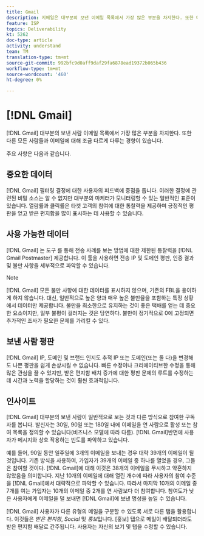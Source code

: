 ```yaml
---
title: Gmail
description: 지메일은 대부분의 보낸 이메일 목록에서 가장 많은 부분을 차지한다. 또한 다른 모든 사람들과 이메일에 대해 조금 다르게 다루는 경향이 있습니다.
feature: ISP
topics: Deliverability
kt: 5262
doc-type: article
activity: understand
team: TM
translation-type: tm+mt
source-git-commit: 992bfc9d0aff9daf29fa6878ead19372b065b436
workflow-type: tm+mt
source-wordcount: '460'
ht-degree: 0%

---
```



# [!DNL Gmail]

[!DNL Gmail] 대부분의 보낸 사람 이메일 목록에서 가장 많은 부분을 차지한다. 또한 다른 모든 사람들과 이메일에 대해 조금 다르게 다루는 경향이 있습니다.

주요 사항은 다음과 같습니다.

## 중요한 데이터

[!DNL Gmail] 필터링 결정에 대한 사용자의 피드백에 중점을 둡니다. 이러한 결정에 관련된 비밀 소스는 알 수 없지만 대부분의 마케터가 모니터링할 수 있는 일반적인 표준이 있습니다. 열람률과 클릭률은 타겟 고객의 참여에 대한 통찰력을 제공하며 긍정적인 평판을 얻고 받은 편지함을 많이 표시하는 데 사용할 수 있습니다.

## 사용 가능한 데이터

[!DNL Gmail] 는 도구 를 통해 전송 사례를 보는 방법에 대한 제한된 통찰력을  [!DNL Gmail Postmaster] 제공합니다. 이 툴을 사용하면 전송 IP 및 도메인 평판, 인증 결과 및 불만 사항을 세부적으로 파악할 수 있습니다.

>[!NOTE]
>
>[!DNL Gmail] 모든 불만 사항에 대한 데이터를 표시하지 않으며, 기존의 FBL을 용이하게 하지 않습니다. 대신, 일반적으로 높은 양과 매우 높은 불만율을 포함하는 특정 상황에서 데이터만 제공합니다. 불만을 최소한으로 유지하는 것이 좋은 택배를 얻는 데 중요한 요소이지만, 일부 불평이 걸러지는 것은 당연하다. 불만이 정기적으로 0에 고정되면 추가적인 조사가 필요한 문제를 가리킬 수 있다.

## 보낸 사람 평판

[!DNL Gmail] IP, 도메인 및 브랜드 인지도 추적 IP 또는 도메인(또는 둘 다)을 변경해도 나쁜 평판을 쉽게 손상시킬 수 없습니다. 빠른 수정이나 크리에이티브한 수정을 통해 많은 관심을 끌 수 있지만, 받은 편지함 배치 증가에 대한 평판 문제의 루트를 수정하는 데 시간과 노력을 할당하는 것이 훨씬 효과적입니다.

## 인사이트

[!DNL Gmail] 대부분의 보낸 사람이 일반적으로 보는 것과 다른 방식으로 참여한 구독자를 봅니다. 발신자는 30일, 90일 또는 180일 내에 이메일을 연 사람으로 활성 또는 참여 목록을 정의할 수 있습니다(비즈니스 모델에 따라 다름). [!DNL Gmail]반면에 사용자가 메시지와 상호 작용하는 빈도를 파악하고 있습니다.

예를 들어, 90일 동안 일주일에 3개의 이메일을 보내는 경우 대략 39개의 이메일이 될 것입니다. 기존 방식을 사용하여, 가입자가 39개의 이메일 중 하나를 열었을 경우, 그들은 참여할 것이다. [!DNL Gmail]에 대해 이것은 38개의 이메일을 무시하고 약혼하지 않았음을 의미합니다. 지난 10개의 이메일에 대해 열린 개수에 따라 사용자의 참여 수준을 [!DNL Gmail]에서 대략적으로 파악할 수 있습니다. 따라서 마지막 10개의 이메일 중 7개를 여는 가입자는 10개의 이메일 중 2개를 연 사람보다 더 참여합니다. 참여도가 낮은 사용자에게 이메일을 덜 보내면 [!DNL Gmail]에 보낸 명성을 높일 수 있습니다.

[!DNL Gmail] 사용자가 다른 유형의 메일을 구분할 수 있도록 서로 다른 탭을 활용합니다. 이것들은 *받은 편지함*, *Social* 및 *홍보*&#x200B;입니다. [홍보] 탭으로 메일이 배달되더라도 받은 편지함 배달로 간주됩니다. 사용자는 자신의 보기 및 탭을 수정할 수 있습니다.
